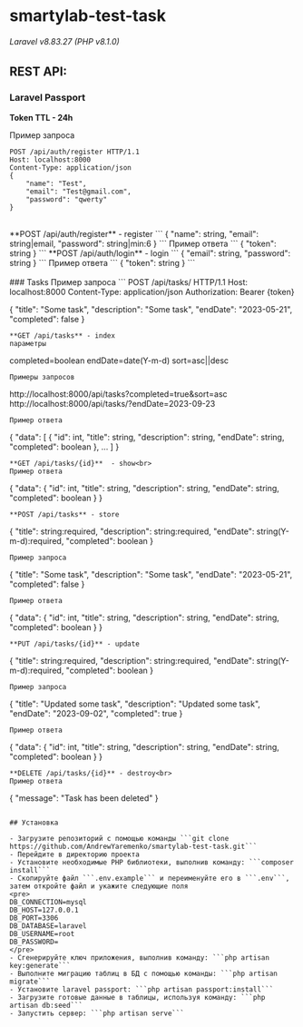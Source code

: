 # smartylab-test-task
###### Laravel v8.83.27 (PHP v8.1.0) 

## REST API:
### Laravel Passport
**Token TTL - 24h**

Пример запроса
```
POST /api/auth/register HTTP/1.1
Host: localhost:8000
Content-Type: application/json
{
    "name": "Test",
    "email": "Test@gmail.com",
    "password": "qwerty"
}
```
<br>
**POST /api/auth/register** - register
```
{
    "name": string,
    "email": string|email,
    "password":  string|min:6
}
```
Пример ответа
```
{
    "token": string
}
```
**POST /api/auth/login** - login
```
{
    "email": string,
    "password":  string
}
```
Пример ответа
```
{
    "token": string
}
```
<br><br>
### Tasks
Пример запроса
```
POST /api/tasks/ HTTP/1.1
Host: localhost:8000
Content-Type: application/json
Authorization: Bearer {token}

{
    "title": "Some task",
    "description": "Some task",
    "endDate": "2023-05-21",
    "completed": false
}
```
**GET /api/tasks** - index
параметры
```
completed=boolean
endDate=date(Y-m-d)
sort=asc||desc
```
Примеры запросов
```
http://localhost:8000/api/tasks?completed=true&sort=asc
http://localhost:8000/api/tasks/?endDate=2023-09-23
```
Пример ответа
```
{
    "data": [
        {
            "id": int,
            "title": string,
            "description": string,
            "endDate": string,
            "completed": boolean
        },
		...
	]
}
```
**GET /api/tasks/{id}**  - show<br>
Пример ответа
```
{
    "data": {
            "id": int,
            "title": string,
            "description": string,
            "endDate": string,
            "completed": boolean
	}
}
```
**POST /api/tasks** - store
```
{
    "title": string:required,
    "description": string:required,
    "endDate": string(Y-m-d):required,
    "completed": boolean
}
```
Пример запроса
```
{
    "title": "Some task",
    "description": "Some task",
    "endDate": "2023-05-21",
    "completed": false
}
```
Пример ответа
```
{
    "data": {
            "id": int,
            "title": string,
            "description": string,
            "endDate": string,
            "completed": boolean
	}
}
```
**PUT /api/tasks/{id}** - update
```
{
    "title": string:required,
    "description": string:required,
    "endDate": string(Y-m-d):required,
    "completed": boolean
}
```
Пример запроса
```
{
    "title": "Updated some task",
    "description": "Updated some task",
    "endDate": "2023-09-02",
    "completed": true
}
```
Пример ответа
```
{
    "data": {
            "id": int,
            "title": string,
            "description": string,
            "endDate": string,
            "completed": boolean
	}
}
```
**DELETE /api/tasks/{id}** - destroy<br>
Пример ответа
```
{
    "message": "Task has been deleted"
}
```

## Установка

- Загрузите репозиторий с помощью команды ```git clone https://github.com/AndrewYaremenko/smartylab-test-task.git```
- Перейдите в директорию проекта
- Установите необходимые PHP библиотеки, выполнив команду: ```composer install```
- Скопируйте файл ```.env.example``` и переименуйте его в ```.env```, затем откройте файл и укажите следующие поля
<pre>
DB_CONNECTION=mysql
DB_HOST=127.0.0.1
DB_PORT=3306
DB_DATABASE=laravel
DB_USERNAME=root
DB_PASSWORD=
</pre>
- Сгенерируйте ключ приложения, выполнив команду: ```php artisan key:generate```
- Выполните миграцию таблиц в БД с помощью команды: ```php artisan migrate```
- Установите laravel passport: ```php artisan passport:install```
- Загрузите готовые данные в таблицы, используя команду: ```php artisan db:seed```
- Запустить сервер: ```php artisan serve```